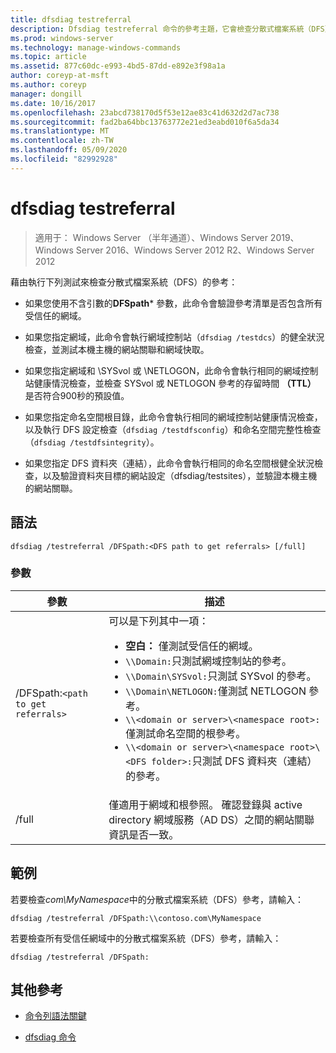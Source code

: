 ```yaml
---
title: dfsdiag testreferral
description: Dfsdiag testreferral 命令的參考主題，它會檢查分散式檔案系統（DFS）參照。
ms.prod: windows-server
ms.technology: manage-windows-commands
ms.topic: article
ms.assetid: 877c60dc-e993-4bd5-87dd-e892e3f98a1a
author: coreyp-at-msft
ms.author: coreyp
manager: dongill
ms.date: 10/16/2017
ms.openlocfilehash: 23abcd738170d5f53e12ae83c41d632d2d7ac738
ms.sourcegitcommit: fad2ba64bbc13763772e21ed3eabd010f6a5da34
ms.translationtype: MT
ms.contentlocale: zh-TW
ms.lasthandoff: 05/09/2020
ms.locfileid: "82992928"
---
```

# <a name="dfsdiag-testreferral"></a>dfsdiag testreferral

> 適用于： Windows Server （半年通道）、Windows Server 2019、Windows Server 2016、Windows Server 2012 R2、Windows Server 2012

藉由執行下列測試來檢查分散式檔案系統（DFS）的參考：

- 如果您使用不含引數的**DFSpath*** 參數，此命令會驗證參考清單是否包含所有受信任的網域。

- 如果您指定網域，此命令會執行網域控制站（`dfsdiag /testdcs`）的健全狀況檢查，並測試本機主機的網站關聯和網域快取。

- 如果您指定網域和 \SYSvol 或 \NETLOGON，此命令會執行相同的網域控制站健康情況檢查，並檢查 SYSvol 或 NETLOGON 參考的存留時間 **（TTL）** 是否符合900秒的預設值。

- 如果您指定命名空間根目錄，此命令會執行相同的網域控制站健康情況檢查，以及執行 DFS 設定檢查（`dfsdiag /testdfsconfig`）和命名空間完整性檢查（`dfsdiag /testdfsintegrity`）。

- 如果您指定 DFS 資料夾（連結），此命令會執行相同的命名空間根健全狀況檢查，以及驗證資料夾目標的網站設定（dfsdiag/testsites），並驗證本機主機的網站關聯。

## <a name="syntax"></a>語法

```
dfsdiag /testreferral /DFSpath:<DFS path to get referrals> [/full]
```

### <a name="parameters"></a>參數

| 參數 | 描述 |
| --------- | ----------- |
| /DFSpath:`<path to get referrals>` | 可以是下列其中一項：<ul><li>**空白：** 僅測試受信任的網域。</li><li>`\\Domain:`只測試網域控制站的參考。</li><li>`\\Domain\SYSvol:`只測試 SYSvol 的參考。</li><li>`\\Domain\NETLOGON:`僅測試 NETLOGON 參考。</li><li>`\\<domain or server>\<namespace root>:`僅測試命名空間的根參考。</li><li>`\\<domain or server>\<namespace root>\<DFS folder>:`只測試 DFS 資料夾（連結）的參考。</li></ul> |
| /full | 僅適用于網域和根參照。 確認登錄與 active directory 網域服務（AD DS）之間的網站關聯資訊是否一致。 |

## <a name="examples"></a>範例

若要檢查*com\MyNamespace*中的分散式檔案系統（DFS）參考，請輸入：

```
dfsdiag /testreferral /DFSpath:\\contoso.com\MyNamespace
```

若要檢查所有受信任網域中的分散式檔案系統（DFS）參考，請輸入：

```
dfsdiag /testreferral /DFSpath:
```

## <a name="additional-references"></a>其他參考

- [命令列語法關鍵](command-line-syntax-key.md)

- [dfsdiag 命令](dfsdiag.md)
